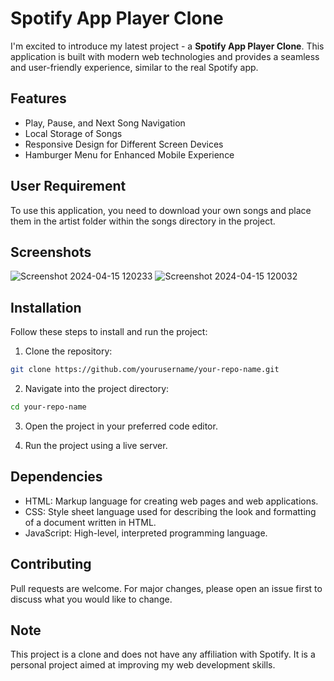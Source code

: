 # Spotify App Player Clone

I'm excited to introduce my latest project - a **Spotify App Player Clone**. This application is built with modern web technologies and provides a seamless and user-friendly experience, similar to the real Spotify app.

## Features

- Play, Pause, and Next Song Navigation
- Local Storage of Songs
- Responsive Design for Different Screen Devices
- Hamburger Menu for Enhanced Mobile Experience

## User Requirement

To use this application, you need to download your own songs and place them in the artist folder within the songs directory in the project.

## Screenshots

![Screenshot 2024-04-15 120233](https://github.com/CyberGhost04/Spotify-Clone/assets/121675089/028a4567-6632-4e1b-b1b0-06795c061dad)
![Screenshot 2024-04-15 120032](https://github.com/CyberGhost04/Spotify-Clone/assets/121675089/86fdf570-a275-4489-a4ac-f278fbaf99ec)

## Installation

Follow these steps to install and run the project:

1. Clone the repository:

```bash
git clone https://github.com/yourusername/your-repo-name.git

```

2. Navigate into the project directory:
```bash
cd your-repo-name

```
3. Open the project in your preferred code editor.

4. Run the project using a live server.

## Dependencies
- HTML: Markup language for creating web pages and web applications.
- CSS: Style sheet language used for describing the look and formatting of a document written in HTML.
- JavaScript: High-level, interpreted programming language.

## Contributing
Pull requests are welcome. For major changes, please open an issue first to discuss what you would like to change.

## Note 
This project is a clone and does not have any affiliation with Spotify. It is a personal project aimed at improving my web development skills.
